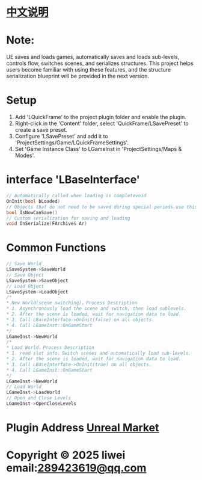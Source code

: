 # [中文说明](./README_cn.md)

# Note: 
 UE saves and loads games, automatically saves and loads sub-levels, controls flow, switches scenes, and serializes structures. 
 This project helps users become familiar with using these features, and the structure serialization blueprint will be provided in the next version.

# Setup
 1. Add 'LQuickFrame' to the project plugin folder and enable the plugin.
 2. Right-click in the 'Content' folder, select 'QuickFrame/LSavePreset' to create a save preset.
 3. Configure 'LSavePreset' and add it to 'ProjectSettings/Game/LQuickFrameSettings'.
 4. Set 'Game Instance Class' to LGameInst in 'ProjectSettings/Maps & Modes'.
 
# interface 'LBaseInterface'
 
 ```c++
 // Automatically called when loading is completevoid 
 OnInit(bool bLoaded)
 // Objects that do not need to be saved during special periods use this
 bool IsNowCanSave()
 // Custom serialization for saving and loading
 void OnSerialize(FArchive& Ar)
 ```

# Common Functions
 ```C++  
 // Save World
 LSaveSystem->SaveWorld
 // Save Object
 LSaveSystem->SaveObject
 // Load Object
 LSaveSystem->LoadObject
 /* 
 * New World(scene switching)，Process Description
 * 1. Asynchronously load the scene and switch, then load sublevels.
 * 2. After the scene is loaded, wait for navigation data to load.
 * 3. Call LBaseInterface->OnInit(false) on all objects.
 * 4. Call LGameInst::OnGameStart
 */
 LGameInst->NewWorld
 /*
 * Load World，Process Description
 * 1. read slot info，Switch scenes and automatically load sub-levels.
 * 2. After the scene is loaded, wait for navigation data to load.
 * 3. Call LBaseInterface->OnInit(true) on all objects.
 * 4. Call LGameInst::OnGameStart
 */
 LGameInst->NewWorld
 // Load World
 LGameInst->LoadWorld
 // Open and Close Levels
 LGameInst->OpenCloseLevels
 ```

 # Plugin Address [Unreal Market](https://www.fab.com/listings/72639c17-68d0-4e4a-8f92-0f0c3efb2b12)

 # Copyright © 2025 liwei   email:289423619@qq.com